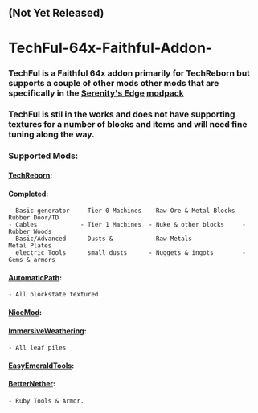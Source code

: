 ## **(Not Yet Released)**

# TechFul-64x-Faithful-Addon-
### TechFul is a Faithful 64x addon primarily for TechReborn but supports a couple of other mods other mods that are specifically in the [Serenity's Edge](https://github.com/MysticcX/Serenitys-Edge-Fabric) [modpack](https://www.technicpack.net/modpack/serenitys-edge-fabric.1874905)

### TechFul is stil in the works and does not have supporting textures for a number of blocks and items and will need fine tuning along the way.

### **Supported Mods**:

#### **[TechReborn](https://www.curseforge.com/minecraft/mc-mods/techreborn)**:

#### Completed:

    - Basic generator   - Tier 0 Machines  - Raw Ore & Metal Blocks  - Rubber Door/TD
    - Cables            - Tier 1 Machines  - Nuke & other blocks     - Rubber Woods
    - Basic/Advanced    - Dusts &          - Raw Metals              - Metal Plates
      electric Tools      small dusts      - Nuggets & ingots        - Gems & armors
        
#### **[AutomaticPath](https://www.curseforge.com/minecraft/mc-mods/automatic-path)**:

    - All blockstate textured

#### **[NiceMod](https://www.curseforge.com/minecraft/mc-mods/nicemod-new-blocks)**:



#### **[ImmersiveWeathering](https://www.curseforge.com/minecraft/mc-mods/immersive-weathering-fabric)**:

    - All leaf piles

#### **[EasyEmeraldTools](https://www.curseforge.com/minecraft/mc-mods/simple-emerald-tools-fabric)**:



#### **[BetterNether](https://www.curseforge.com/minecraft/mc-mods/betternether)**:

    - Ruby Tools & Armor.
